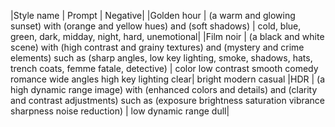 |Style name | Prompt | Negative|
|Golden hour | (a warm and glowing sunset) with (orange and yellow hues) and (soft shadows) | cold, blue, green, dark, midday, night, hard, unemotional|
|Film noir | (a black and white scene) with (high contrast and grainy textures) and (mystery and crime elements) such as (sharp angles, low key lighting, smoke, shadows, hats, trench coats, femme fatale, detective) | color low contrast smooth comedy romance wide angles high key lighting clear| bright modern casual
|HDR | (a high dynamic range image) with (enhanced colors and details) and (clarity and contrast adjustments) such as (exposure brightness saturation vibrance sharpness noise reduction) | low dynamic range dull|

